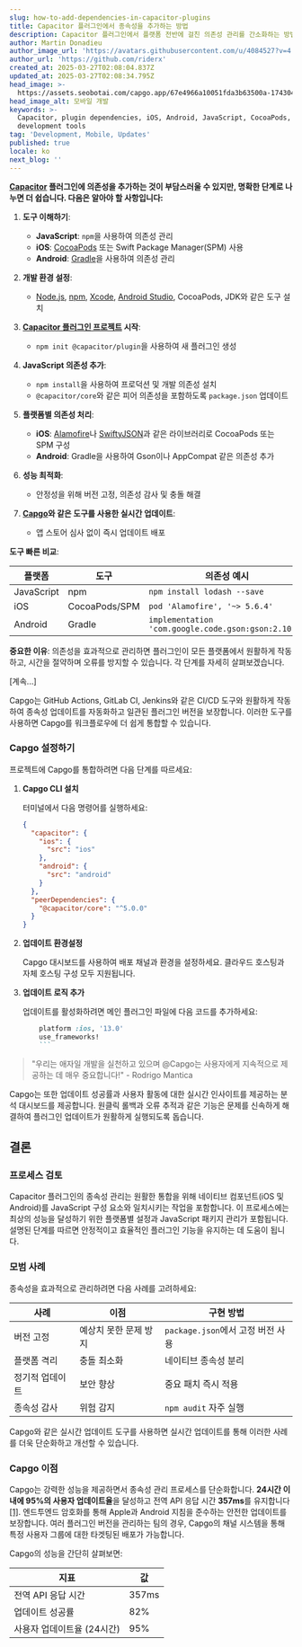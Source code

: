 ```yaml
---
slug: how-to-add-dependencies-in-capacitor-plugins
title: Capacitor 플러그인에서 종속성을 추가하는 방법
description: Capacitor 플러그인에서 플랫폼 전반에 걸친 의존성 관리를 간소화하는 방법을 실용적인 단계와 모범 사례를 통해 알아보세요.
author: Martin Donadieu
author_image_url: 'https://avatars.githubusercontent.com/u/4084527?v=4'
author_url: 'https://github.com/riderx'
created_at: 2025-03-27T02:08:04.837Z
updated_at: 2025-03-27T02:08:34.795Z
head_image: >-
  https://assets.seobotai.com/capgo.app/67e4966a10051fda3b63500a-1743041314795.jpg
head_image_alt: 모바일 개발
keywords: >-
  Capacitor, plugin dependencies, iOS, Android, JavaScript, CocoaPods, Gradle,
  development tools
tag: 'Development, Mobile, Updates'
published: true
locale: ko
next_blog: ''
---
```

**[Capacitor](https://capacitorjs.com/) 플러그인에 의존성을 추가하는 것이 부담스러울 수 있지만, 명확한 단계로 나누면 더 쉽습니다. 다음은 알아야 할 사항입니다:**

1. **도구 이해하기**:
    
    - **JavaScript**: `npm`을 사용하여 의존성 관리
    - **iOS**: [CocoaPods](https://cocoapods.org/) 또는 Swift Package Manager(SPM) 사용
    - **Android**: [Gradle](https://gradle.org/)을 사용하여 의존성 관리
2. **개발 환경 설정**:
    
    - [Node.js](https://nodejs.org/en), [npm](https://www.npmjs.com/), [Xcode](https://developer.apple.com/xcode/), [Android Studio](https://developer.android.com/studio), CocoaPods, JDK와 같은 도구 설치
3. **[Capacitor 플러그인 프로젝트](https://capgo.app/blog/capacitor-comprehensive-guide/) 시작**:
    
    - `npm init @capacitor/plugin`을 사용하여 새 플러그인 생성
4. **JavaScript 의존성 추가**:
    
    - `npm install`을 사용하여 프로덕션 및 개발 의존성 설치
    - `@capacitor/core`와 같은 피어 의존성을 포함하도록 `package.json` 업데이트
5. **플랫폼별 의존성 처리**:
    
    - **iOS**: [Alamofire](https://github.com/Alamofire/Alamofire)나 [SwiftyJSON](https://github.com/SwiftyJSON/SwiftyJSON)과 같은 라이브러리로 CocoaPods 또는 SPM 구성
    - **Android**: Gradle을 사용하여 Gson이나 AppCompat 같은 의존성 추가
6. **성능 최적화**:
    
    - 안정성을 위해 버전 고정, 의존성 감사 및 충돌 해결
7. **[Capgo](https://capgo.app/)와 같은 도구를 사용한 실시간 업데이트**:
    
    - 앱 스토어 심사 없이 즉시 업데이트 배포

**도구 빠른 비교**:

| 플랫폼 | 도구 | 의존성 예시 |
| --- | --- | --- |
| JavaScript | npm | `npm install lodash --save` |
| iOS | CocoaPods/SPM | `pod 'Alamofire', '~> 5.6.4'` |
| Android | Gradle | `implementation 'com.google.code.gson:gson:2.10.1'` |

**중요한 이유**: 의존성을 효과적으로 관리하면 플러그인이 모든 플랫폼에서 원활하게 작동하고, 시간을 절약하며 오류를 방지할 수 있습니다. 각 단계를 자세히 살펴보겠습니다.

[계속...]

Capgo는 GitHub Actions, GitLab CI, Jenkins와 같은 CI/CD 도구와 원활하게 작동하여 종속성 업데이트를 자동화하고 일관된 플러그인 버전을 보장합니다. 이러한 도구를 사용하면 Capgo를 워크플로우에 더 쉽게 통합할 수 있습니다.

### Capgo 설정하기

프로젝트에 Capgo를 통합하려면 다음 단계를 따르세요:

1. **Capgo CLI 설치**
    
    터미널에서 다음 명령어를 실행하세요:
    
    ```json
    {
      "capacitor": {
        "ios": {
          "src": "ios"
        },
        "android": {
          "src": "android"
        }
      },
      "peerDependencies": {
        "@capacitor/core": "^5.0.0"
      }
    }
    ```
    
2. **업데이트 환경설정**
    
    Capgo 대시보드를 사용하여 배포 채널과 환경을 설정하세요. 클라우드 호스팅과 자체 호스팅 구성 모두 지원됩니다.
    
3. **업데이트 로직 추가**
    
    업데이트를 활성화하려면 메인 플러그인 파일에 다음 코드를 추가하세요:
    
    ```ruby
        platform :ios, '13.0'
        use_frameworks!
        ```
    

> "우리는 애자일 개발을 실천하고 있으며 @Capgo는 사용자에게 지속적으로 제공하는 데 매우 중요합니다!" - Rodrigo Mantica

Capgo는 또한 업데이트 성공률과 사용자 활동에 대한 실시간 인사이트를 제공하는 분석 대시보드를 제공합니다. 원클릭 롤백과 오류 추적과 같은 기능은 문제를 신속하게 해결하여 플러그인 업데이트가 원활하게 실행되도록 돕습니다.

## 결론

### 프로세스 검토

Capacitor 플러그인의 종속성 관리는 원활한 통합을 위해 네이티브 컴포넌트(iOS 및 Android)를 JavaScript 구성 요소와 일치시키는 작업을 포함합니다. 이 프로세스에는 최상의 성능을 달성하기 위한 플랫폼별 설정과 JavaScript 패키지 관리가 포함됩니다. 설명된 단계를 따르면 안정적이고 효율적인 플러그인 기능을 유지하는 데 도움이 됩니다.

### 모범 사례

종속성을 효과적으로 관리하려면 다음 사례를 고려하세요:

| 사례 | 이점 | 구현 방법 |
| --- | --- | --- |
| 버전 고정 | 예상치 못한 문제 방지 | `package.json`에서 고정 버전 사용 |
| 플랫폼 격리 | 충돌 최소화 | 네이티브 종속성 분리 |
| 정기적 업데이트 | 보안 향상 | 중요 패치 즉시 적용 |
| 종속성 감사 | 위험 감지 | `npm audit` 자주 실행 |

Capgo와 같은 실시간 업데이트 도구를 사용하면 실시간 업데이트를 통해 이러한 사례를 더욱 단순화하고 개선할 수 있습니다.

### Capgo 이점

Capgo는 강력한 성능을 제공하면서 종속성 관리 프로세스를 단순화합니다. **24시간 이내에 95%의 사용자 업데이트율**을 달성하고 전역 API 응답 시간 **357ms**를 유지합니다 [\[1\]](https://capgo.app/). 엔드투엔드 암호화를 통해 Apple과 Android 지침을 준수하는 안전한 업데이트를 보장합니다. 여러 플러그인 버전을 관리하는 팀의 경우, Capgo의 채널 시스템을 통해 특정 사용자 그룹에 대한 타겟팅된 배포가 가능합니다.

Capgo의 성능을 간단히 살펴보면:

| 지표 | 값 |
| --- | --- |
| 전역 API 응답 시간 | 357ms |
| 업데이트 성공률 | 82% |
| 사용자 업데이트율 (24시간) | 95% |
